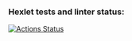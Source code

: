 ### Hexlet tests and linter status:
[![Actions Status](https://github.com/Slepish/qa-engineer-project-84/actions/workflows/hexlet-check.yml/badge.svg)](https://github.com/Slepish/qa-engineer-project-84/actions)